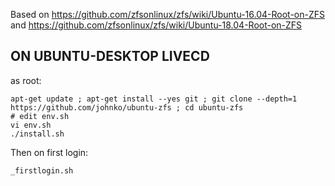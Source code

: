 Based on https://github.com/zfsonlinux/zfs/wiki/Ubuntu-16.04-Root-on-ZFS and https://github.com/zfsonlinux/zfs/wiki/Ubuntu-18.04-Root-on-ZFS

## ON UBUNTU-DESKTOP LIVECD

as root:

```
apt-get update ; apt-get install --yes git ; git clone --depth=1 https://github.com/johnko/ubuntu-zfs ; cd ubuntu-zfs
# edit env.sh
vi env.sh
./install.sh
```

Then on first login:

```
_firstlogin.sh
```
